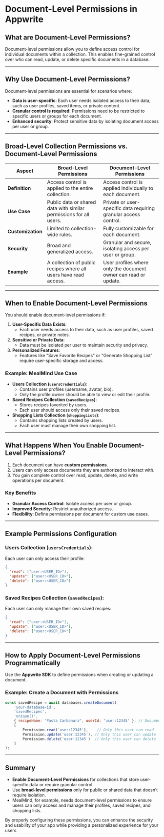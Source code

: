 # Document-Level Permissions in Appwrite

## What are Document-Level Permissions?
Document-level permissions allow you to define access control for individual documents within a collection. This enables fine-grained control over who can read, update, or delete specific documents in a database.

---

## **Why Use Document-Level Permissions?**
Document-level permissions are essential for scenarios where:
- **Data is user-specific**: Each user needs isolated access to their data, such as user profiles, saved items, or private content.
- **Granular control is required**: Permissions need to be restricted to specific users or groups for each document.
- **Enhanced security**: Protect sensitive data by isolating document access per user or group.

---

## **Broad-Level Collection Permissions vs. Document-Level Permissions**

| **Aspect**                    | **Broad-Level Permissions**                                          | **Document-Level Permissions**                                      |
|-------------------------------|----------------------------------------------------------------------|--------------------------------------------------------------------|
| **Definition**                | Access control is applied to the entire collection.                 | Access control is applied individually to each document.           |
| **Use Case**                  | Public data or shared data with similar permissions for all users.  | Private or user-specific data requiring granular access control.   |
| **Customization**             | Limited to collection-wide rules.                                   | Fully customizable for each document.                             |
| **Security**                  | Broad and generalized access.                                       | Granular and secure, isolating access per user or group.           |
| **Example**                   | A collection of public recipes where all users have read access.    | User profiles where only the document owner can read or update.    |

---

## **When to Enable Document-Level Permissions**
You should enable document-level permissions if:
1. **User-Specific Data Exists**:
   - Each user needs access to their data, such as user profiles, saved recipes, or private notes.
2. **Sensitive or Private Data**:
   - Data must be isolated per user to maintain security and privacy.
3. **Personalized Features**:
   - Features like "Save Favorite Recipes" or "Generate Shopping List" require user-specific storage and access.

### **Example: MealMind Use Case**
- **Users Collection (`usersCredentials`)**:
  - Contains user profiles (username, avatar, bio).
  - Only the profile owner should be able to view or edit their profile.
- **Saved Recipes Collection (`savedRecipes`)**:
  - Stores recipes favorited by users.
  - Each user should access only their saved recipes.
- **Shopping Lists Collection (`shoppingLists`)**:
  - Contains shopping lists created by users.
  - Each user must manage their own shopping list.

---

## **What Happens When You Enable Document-Level Permissions?**
1. Each document can have **custom permissions**.
2. Users can only access documents they are authorized to interact with.
3. You gain complete control over read, update, delete, and write operations per document.

### **Key Benefits**
- **Granular Access Control**: Isolate access per user or group.
- **Improved Security**: Restrict unauthorized access.
- **Flexibility**: Define permissions per document for custom use cases.

---

## **Example Permissions Configuration**
### **Users Collection (`usersCredentials`):**
Each user can only access their profile:
```json
{
  "read": ["user:<USER_ID>"],
  "update": ["user:<USER_ID>"],
  "delete": ["user:<USER_ID>"]
}
```

### **Saved Recipes Collection (`savedRecipes`):**
Each user can only manage their own saved recipes:
```json
{
  "read": ["user:<USER_ID>"],
  "update": ["user:<USER_ID>"],
  "delete": ["user:<USER_ID>"]
}
```

---

## **How to Apply Document-Level Permissions Programmatically**
Use the **Appwrite SDK** to define permissions when creating or updating a document.

### **Example: Create a Document with Permissions**
```javascript
const savedRecipe = await databases.createDocument(
    'your-database-id',
    'savedRecipes',
    'unique()',
    { recipeName: "Pasta Carbonara", userId: "user:12345" }, // Document data
    [
        Permission.read('user:12345'),    // Only this user can read
        Permission.update('user:12345'), // Only this user can update
        Permission.delete('user:12345')  // Only this user can delete
    ]
);
```

---

## **Summary**
- **Enable Document-Level Permissions** for collections that store user-specific data or require granular control.
- Use **broad-level permissions** only for public or shared data that doesn’t require isolation.
- MealMind, for example, needs document-level permissions to ensure users can only access and manage their profiles, saved recipes, and shopping lists.

By properly configuring these permissions, you can enhance the security and usability of your app while providing a personalized experience for your users.

